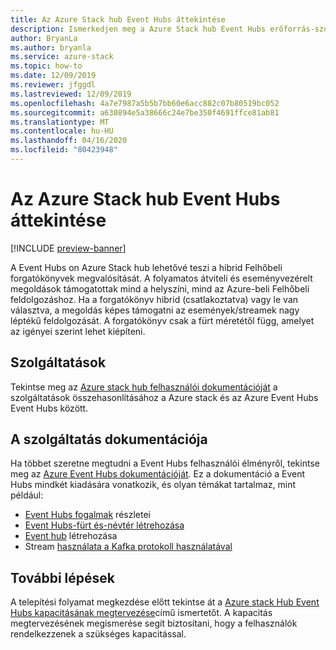 ```yaml
---
title: Az Azure Stack hub Event Hubs áttekintése
description: Ismerkedjen meg a Azure Stack hub Event Hubs erőforrás-szolgáltatóval.
author: BryanLa
ms.author: bryanla
ms.service: azure-stack
ms.topic: how-to
ms.date: 12/09/2019
ms.reviewer: jfggdl
ms.lastreviewed: 12/09/2019
ms.openlocfilehash: 4a7e7987a5b5b7bb60e6acc882c07b80519bc052
ms.sourcegitcommit: a630894e5a38666c24e7be350f4691ffce81ab81
ms.translationtype: MT
ms.contentlocale: hu-HU
ms.lasthandoff: 04/16/2020
ms.locfileid: "80423948"
---
```

# <a name="event-hubs-on-azure-stack-hub-overview"></a>Az Azure Stack hub Event Hubs áttekintése

[!INCLUDE [preview-banner](../includes/event-hubs-preview.md)]

A Event Hubs on Azure Stack hub lehetővé teszi a hibrid Felhőbeli forgatókönyvek megvalósítását. A folyamatos átviteli és eseményvezérelt megoldások támogatottak mind a helyszíni, mind az Azure-beli Felhőbeli feldolgozáshoz. Ha a forgatókönyv hibrid (csatlakoztatva) vagy le van választva, a megoldás képes támogatni az események/streamek nagy léptékű feldolgozását. A forgatókönyv csak a fürt méretétől függ, amelyet az igényei szerint lehet kiépíteni. 

## <a name="features"></a>Szolgáltatások

Tekintse meg az [Azure stack hub felhasználói dokumentációját](/azure-stack/user/event-hubs-overview) a szolgáltatások összehasonlításához a Azure stack és az Azure Event Hubs Event Hubs között.

## <a name="feature-documentation"></a>A szolgáltatás dokumentációja

Ha többet szeretne megtudni a Event Hubs felhasználói élményről, tekintse meg az [Azure Event Hubs dokumentációját](/azure/event-hubs/). Ez a dokumentáció a Event Hubs mindkét kiadására vonatkozik, és olyan témákat tartalmaz, mint például:

- [Event Hubs fogalmak](/azure/event-hubs/event-hubs-features) részletei
- [Event Hubs-fürt és-névtér létrehozása](/azure/event-hubs/event-hubs-dedicated-cluster-create-portal)
- [Event hub](/azure/event-hubs/event-hubs-create#create-an-event-hub) létrehozása
- Stream [használata a Kafka protokoll használatával](/azure/event-hubs/event-hubs-quickstart-kafka-enabled-event-hubs)


## <a name="next-steps"></a>További lépések

A telepítési folyamat megkezdése előtt tekintse át a [Azure stack Hub Event Hubs kapacitásának megtervezése](event-hubs-rp-capacity-planning.md)című ismertetőt. A kapacitás megtervezésének megismerése segít biztosítani, hogy a felhasználók rendelkezzenek a szükséges kapacitással.